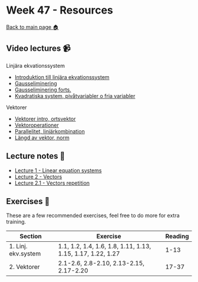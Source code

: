 # Week 47 - Resources

[Back to main page :house:](https://github.com/kokchun/Linjar-algebra-21)

## Video lectures :video_camera:

Linjära ekvationssystem

- [Introduktion till linjära ekvationssystem](https://www.youtube.com/watch?v=DOZT-WwymUA)
- [Gausseliminering](https://www.youtube.com/watch?v=8Z0_3HiojrA)
- [Gausseliminering forts.](https://www.youtube.com/watch?v=eFnTIzjOKTA)
- [Kvadratiska system, pivåtvariabler o fria variabler](https://www.youtube.com/watch?v=EcjkJuchtdA)

Vektorer

- [Vektorer intro, ortsvektor](https://www.youtube.com/watch?v=7PqEjpHCpTg)
- [Vektoroperationer](https://www.youtube.com/watch?v=H1sfHtG2CQs&list=RDCMUCcQfMRS2nTHPRJDDcku2G6g&index=10)
- [Parallelitet, linjärkombination](https://www.youtube.com/watch?v=ivfzv8Q6xus)
- [Längd av vektor, norm](https://www.youtube.com/watch?v=dMsXv4ZHo48)

## Lecture notes :book:

- [Lecture 1 - Linear equation systems](https://github.com/kokchun/Linjar-algebra-21/tree/main/Lectures/Lec1-linear-equation-systems)
- [Lecture 2 - Vectors](https://github.com/kokchun/Linjar-algebra-21/tree/main/Lectures/Lec2-vectors)
- [Lecture 2.1 - Vectors repetition](https://github.com/kokchun/Linjar-algebra-21/tree/main/Lectures/Lec2.1-vectors)

## Exercises :running:

These are a few recommended exercises, feel free to do more for extra training.

| Section             | Exercise                                                    | Reading |
| ------------------- | ----------------------------------------------------------- | ------- |
| 1. Linj. ekv.system | 1.1, 1.2, 1.4, 1.6, 1.8, 1.11, 1.13, 1.15, 1.17, 1.22, 1.27 | 1-13    |
| 2. Vektorer         | 2.1-2.6, 2.8-2.10, 2.13-2.15, 2.17-2.20                     | 17-37   |

